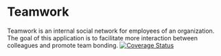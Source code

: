 # Teamwork
Teamwork is an internal social network for employees of an organization. The goal of this application is to facilitate more interaction between colleagues and promote team bonding.
[![Coverage Status](https://coveralls.io/repos/github/kuicpet/Teamwork/badge.svg?branch=master)](https://coveralls.io/github/kuicpet/Teamwork?branch=master)
